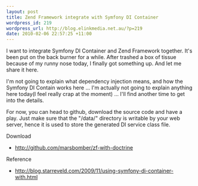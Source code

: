 ```yaml
--- 
layout: post
title: Zend Framework integrate with Symfony DI Container
wordpress_id: 219
wordpress_url: http://blog.elinkmedia.net.au/?p=219
date: 2010-02-06 22:57:25 +11:00
---
```

I want to integrate Symfony DI Container and Zend Framework together. It's been put on the back burner for a while. After trashed a box of tissue because of my runny nose today, I finally got something up. And let me share it here.

I'm not going to explain what dependency injection means, and how the Symfony DI Contain works here ... I'm actually not going to explain anything here today(I feel really crap at the moment) ... I'll find another time to get into the details.

For now, you can head to github, download the source code and have a play. Just make sure that the "/data/" directory is writable by your web server, hence it is used to store the generated DI service class file.

Download
<ul>
	<li><a href="http://github.com/marsbomber/zf-with-doctrine" target="_blank">http://github.com/marsbomber/zf-with-doctrine</a></li>
</ul>
Reference
<ul>
	<li><a href="http://blog.starreveld.com/2009/11/using-symfony-di-container-with.html" target="_blank">http://blog.starreveld.com/2009/11/using-symfony-di-container-with.html</a></li>
</ul>
